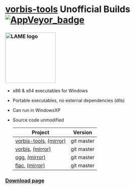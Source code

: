 ﻿# [vorbis-tools](https://xiph.org/vorbis/) Unofficial Builds [![AppVeyor_badge]][AppVeyor_link]

[AppVeyor_badge]: https://ci.appveyor.com/api/projects/status/github/Chocobo1/vorbis-tools_win32-build?branch=master&svg=true
[AppVeyor_link]: https://ci.appveyor.com/project/Chocobo1/vorbis-tools-win32-build


### <a href="https://xiph.org/vorbis/"><img src="https://wiki.xiph.org/images/8/8b/Many_Fish_Logo.svg" alt="LAME logo" height="160"></a>
* x86 & x64 executables for Windows
* Portable executables, no external dependencies (dlls)
* Can run in WindowsXP
* Source code unmodified

  | Project                                                                 | Version    |
  | ----------------------------------------------------------------------- | ---------- |
  | [vorbis-tools][vorbis-tools-link], [(mirror)][vorbis-tools-mirror-link] | git master |
  | [vorbis][vorbis-link], [(mirror)][vorbis-mirror-link]                   | git master |
  | [ogg][ogg-link], [(mirror)][ogg-mirror-link]                            | git master |
  | [flac][flac-link], [(mirror)][flac-mirror-link]                         | git master |

  [vorbis-tools-link]: https://gitlab.xiph.org/xiph/vorbis-tools
  [vorbis-tools-mirror-link]: https://github.com/xiph/vorbis-tools
  [vorbis-link]: https://gitlab.xiph.org/xiph/vorbis
  [vorbis-mirror-link]: https://github.com/xiph/vorbis
  [ogg-link]: https://gitlab.xiph.org/xiph/ogg
  [ogg-mirror-link]: https://github.com/xiph/ogg
  [flac-link]: https://github.com/xiph/flac
  [flac-mirror-link]: https://gitlab.xiph.org/xiph/flac


### [Download page](https://github.com/Chocobo1/vorbis-tools_win32-build/releases)
